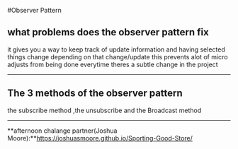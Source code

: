 #Observer Pattern

## what problems does the observer pattern fix

it gives you a way to keep track of update information and having selected things change depending on that change/update this prevents alot of micro adjusts from being done everytime theres a subtle change in the project

---

## The 3 methods of the observer pattern

the subscribe method ,the unsubscribe and the Broadcast method

---

**afternoon chalange partner(Joshua Moore):**https://joshuasmoore.github.io/Sporting-Good-Store/
